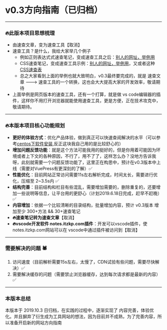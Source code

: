 # v0.3方向指南（已归档）

---

### 🔥此版本项目思想梳理

- 由速查文章，变为速查工具【取消】
- 速查工具？是什么，我给大家举几个例子
    - 例如正则表达式式速查笔记，变成速查工具之后：[别人的网址，举例用](https://any86.github.io/any-rule/)
    - CSS速查笔记，变成速查工具示例：[别人的网址，举例用](https://qishaoxuan.github.io/css_tricks/createTriangle/)，又或者这种[CSS速查表](http://code.ciaoca.com/style/css-cheat-sheet/)
    - 总之大家看到上面的举例也就大致明白，v0.3最终要完成的，就是 速查文章 ---> 速查工具的一个转换，这也会大大提高大家的开发效率，敬请期待
- 上面举例是网页版本的速查工具，还有一个打算，就是做 vs code编辑器的插件，这样你不用打开浏览器就能使用速查工具，更是方便，正在技术攻克中，敬请期待。

---

### 🔥本版本项目核心功能规划

- **更好的体验方式**：优化产品体验，做到真正可以快速查阅解决的水平（可以参考[centos下软件安装](https://notes.itzkp.com/1.quickcheck/3.%E8%BF%90%E7%BB%B4/1.Centos%E4%B8%8B%E5%AE%89%E8%A3%85%E5%90%84%E7%A7%8D%E8%BD%AF%E4%BB%B6.html),反正这块我自己用的是比较舒心的）
- **增加问题反馈功能**：就是这个方法可能我用的挺好的，但是你用着可能因为环境或者上下文的各种原因，不行了，用不了了，这样怎么办？没地方告诉我呀，此刻就需要一个问题反馈功能了，这里正在构思中，预计在v0.3版本中上线（需要对VuePress有更深刻的了解）✅
- **性能优化**：目前网站正常访问需要11s左右解析完成，时间太长，需要进行优化，压缩至 2~3.5s内 ✅
- **结构完善**：目前结构和栏目有些混乱，需要增加需要的，删除重复的，还要增加一些说明等信息，让平台用的更舒心（计划2019.6.18日完成，赶早不赶晚）✅
- **内容增加**：依据一个比较清晰的目录结构，批量增加内容，预计 v0.3版本 增加至少 300+方法 && 30+速查笔记
- **🔥速查笔记转为速查文章**【取消】
- **🔥vscode开发软件 notes.itzkp.com插件**：开发可以vscode插件，使 notes.itzkp.com网站可以在 vscode中通过插件被访问到【取消】

---

### 需要解决的问题 🕷

1. 访问速度（目前解析需要15s左右，太慢了，CDN试验有些问题，需要尽快解决）✅
2. 需要解决缓存的问题（需要禁止浏览器缓存，达到每次请求都是最新的内容）✅

---

### 本版本总结

本版本于 2019.10.3 日归档，在实践的过程中，逐渐实现了 内容完善，体验优化。并且摒弃了衍生成为工具网站的想法，因为目前并不成熟，为了完善内容，所以准备开启新的网站方向指南